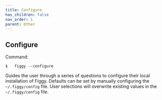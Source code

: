 ```yaml
---
title: Configure
has_children: false
nav_order: 1
parent: Other
---
```


## Configure

Command: 

    $   figgy --configure

Guides the user through a series of questions to configure their local installation of Figgy. Defaults can be set
by manually configuring the `~/.figgy/config` file. User selections will overwrite existing values
in the `~/.figgy/config` file.

    